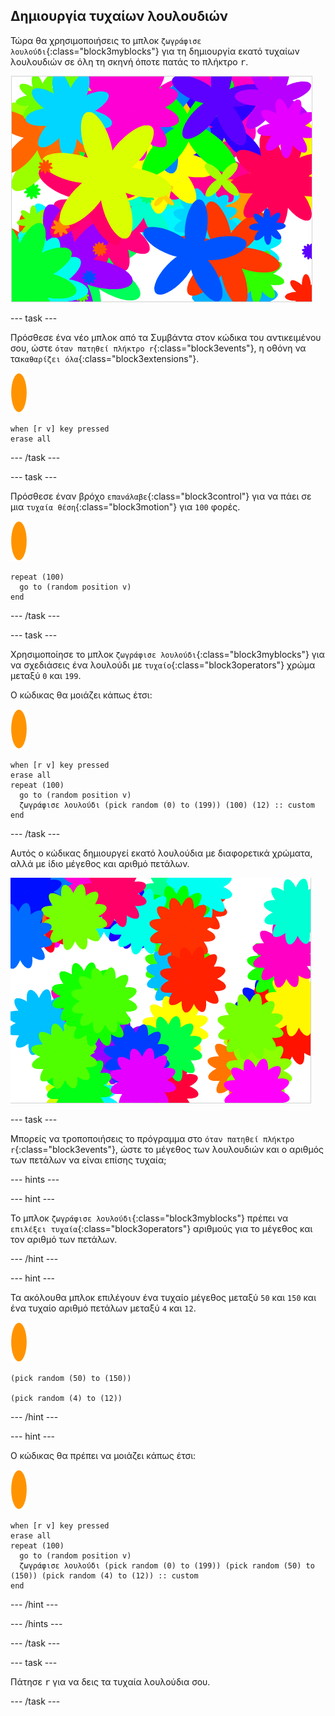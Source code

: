 ## Δημιουργία τυχαίων λουλουδιών

Τώρα θα χρησιμοποιήσεις το μπλοκ `ζωγράφισε λουλούδι`{:class="block3myblocks"} για τη δημιουργία εκατό τυχαίων λουλουδιών σε όλη τη σκηνή όποτε πατάς το πλήκτρο <kbd>r</kbd>.

![τυχαία λουλούδια](images/flower-random.png)

--- task ---

Πρόσθεσε ένα νέο μπλοκ από τα Συμβάντα στον κώδικα του αντικειμένου σου, ώστε `όταν πατηθεί πλήκτρο r`{:class="block3events"}, η οθόνη να τα`καθαρίζει όλα`{:class="block3extensions"}.

![αντικείμενο λουλούδι](images/flower-sprite.png)

```blocks3
when [r v] key pressed
erase all
```

--- /task ---

--- task ---

Πρόσθεσε έναν βρόχο `επανάλαβε`{:class="block3control"} για να πάει σε μια `τυχαία θέση`{:class="block3motion"} για `100` φορές.

![αντικείμενο λουλούδι](images/flower-sprite.png)

```blocks3
repeat (100)
  go to (random position v)
end
```

--- /task ---

--- task ---

Χρησιμοποίησε το μπλοκ `ζωγράφισε λουλούδι`{:class="block3myblocks"} για να σχεδιάσεις ένα λουλούδι με `τυχαίο`{:class="block3operators"} χρώμα μεταξύ `0` και `199`.

Ο κώδικας θα μοιάζει κάπως έτσι:

![αντικείμενο λουλούδι](images/flower-sprite.png)

```blocks3
when [r v] key pressed
erase all
repeat (100) 
  go to (random position v)
  ζωγράφισε λουλούδι (pick random (0) to (199)) (100) (12) :: custom
end
```

--- /task ---

Αυτός ο κώδικας δημιουργεί εκατό λουλούδια με διαφορετικά χρώματα, αλλά με ίδιο μέγεθος και αριθμό πετάλων.

![λουλούδια με τυχαία χρώματα](images/flower-random-colour.png)

--- task ---

Μπορείς να τροποποιήσεις το πρόγραμμα στο `όταν πατηθεί πλήκτρο r`{:class="block3events"}, ώστε το μέγεθος των λουλουδιών και ο αριθμός των πετάλων να είναι επίσης τυχαία;

--- hints ---


--- hint ---

Το μπλοκ `ζωγράφισε λουλούδι`{:class="block3myblocks"} πρέπει να `επιλέξει τυχαία`{:class="block3operators"} αριθμούς για το μέγεθος και τον αριθμό των πετάλων.

--- /hint ---

--- hint ---

Τα ακόλουθα μπλοκ επιλέγουν ένα τυχαίο μέγεθος μεταξύ `50` και `150` και ένα τυχαίο αριθμό πετάλων μεταξύ `4` και `12`.

![αντικείμενο λουλούδι](images/flower-sprite.png)

```blocks3
(pick random (50) to (150))

(pick random (4) to (12))
```

--- /hint ---

--- hint ---

Ο κώδικας θα πρέπει να μοιάζει κάπως έτσι:

![αντικείμενο λουλούδι](images/flower-sprite.png)

```blocks3
when [r v] key pressed
erase all
repeat (100) 
  go to (random position v)
  ζωγράφισε λουλούδι (pick random (0) to (199)) (pick random (50) to (150)) (pick random (4) to (12)) :: custom
end
```

--- /hint ---

--- /hints ---

--- /task ---

--- task ---

Πάτησε <kbd>r</kbd> για να δεις τα τυχαία λουλούδια σου.

--- /task ---